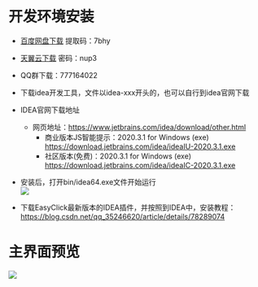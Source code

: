 # 开发环境安装
- [百度网盘下载](https://pan.baidu.com/s/124sTYQAZkedgfnTv3iFTZg) 提取码：7bhy
- [天翼云下载](https://cloud.189.cn/t/UbAjqanEzeMz) 密码：nup3
- QQ群下载：777164022
- 下载idea开发工具，文件以idea-xxx开头的，也可以自行到idea官网下载

- IDEA官网下载地址
    - 网页地址：https://www.jetbrains.com/idea/download/other.html
        - 商业版本JS智能提示：2020.3.1 for Windows (exe) https://download.jetbrains.com/idea/ideaIU-2020.3.1.exe
        - 社区版本(免费)：2020.3.1 for Windows (exe) https://download.jetbrains.com/idea/ideaIC-2020.3.1.exe
    
- 安装后，打开bin/idea64.exe文件开始运行
    <br/>
    <img src='zh-cn/images/getstart-1.jpg'/>
    
- 下载EasyClick最新版本的IDEA插件，并按照到IDEA中，安装教程：https://blog.csdn.net/qq_35246620/article/details/78289074

# 主界面预览

<img src='zh-cn/images/devtoos-overview.jpg'/>

